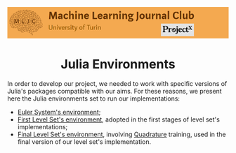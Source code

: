 ![Logo](/Support_Materials/Assets/Logo_MLJC.png)

<h1 align="center">
  Julia Environments
</h1>

In order to develop our project, we needed to work with specific versions of Julia's packages compatible with our aims. For these reasons, we present here the Julia environments set to run our implementations: 
* [Euler System's environment](/Julia_Environments/hdimsys_env/); 
* [First Level Set's environment](/Julia_Environments/level_set_env/), adopted in the first stages of level set's implementations;
* [Final Level Set's environment](/Julia_Environments/level_set_quadrature_training_env/), involving [Quadrature](https://github.com/SciML/Quadrature.jl) training, used in the final version of our level set's implementation.  

